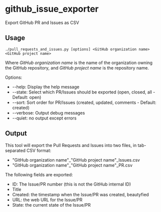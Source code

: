 # github_issue_exporter

Export GitHub PR and Issues as CSV


## Usage

```
./pull_requests_and_issues.py [options] <GitHub organization name> <GitHub project name>
```

Where *GitHub organization name* is the name of the organization owning the GitHub repository, and *GitHub project name* is the repository name.

Options:

* --help: Display the help message
* --state: Select which PR/Issues should be exported (open, closed, all - Default: open)
* --sort: Sort order for PR/Issues (created, updated, comments - Default: created)
* --verbose: Output debug messages
* --quiet: no output except errors


## Output

This tool will export the Pull Requests and Issues into two files, in tab-separated CSV format:

* "GitHub organization name"_"GitHub project name"_Issues.csv
* "GitHub organization name"_"GitHub project name"_PR.csv

The following fields are exported:

* ID: The Issue/PR number (this is not the GitHub internal ID)
* Title
* Created: the timestamp when the Issue/PR was created, beautyfied
* URL: the web URL for the Issue/PR
* State: the current state of the Issue/PR
